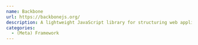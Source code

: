 ```yaml
---
name: Backbone
url: https://backbonejs.org/
description: A lightweight JavaScript library for structuring web applications.
categories:
  - (Meta) Framework
---
```

